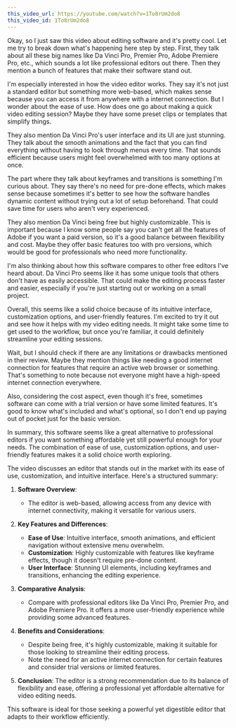 ```yaml
---
this_video_url: https://youtube.com/watch?v=1To8rUm2do8
this_video_id: 1To8rUm2do8
---
```

<think>
Okay, so I just saw this video about editing software and it's pretty cool. Let me try to break down what's happening here step by step. First, they talk about all these big names like Da Vinci Pro, Premier Pro, Adobe Premiere Pro, etc., which sounds a lot like professional editors out there. Then they mention a bunch of features that make their software stand out.

I'm especially interested in how the video editor works. They say it's not just a standard editor but something more web-based, which makes sense because you can access it from anywhere with a internet connection. But I wonder about the ease of use. How does one go about making a quick video editing session? Maybe they have some preset clips or templates that simplify things.

They also mention Da Vinci Pro's user interface and its UI are just stunning. They talk about the smooth animations and the fact that you can find everything without having to look through menus every time. That sounds efficient because users might feel overwhelmed with too many options at once.

The part where they talk about keyframes and transitions is something I'm curious about. They say there's no need for pre-done effects, which makes sense because sometimes it's better to see how the software handles dynamic content without trying out a lot of setup beforehand. That could save time for users who aren't very experienced.

They also mention Da Vinci being free but highly customizable. This is important because I know some people say you can't get all the features of Adobe if you want a paid version, so it's a good balance between flexibility and cost. Maybe they offer basic features too with pro versions, which would be good for professionals who need more functionality.

I'm also thinking about how this software compares to other free editors I've heard about. Da Vinci Pro seems like it has some unique tools that others don't have as easily accessible. That could make the editing process faster and easier, especially if you're just starting out or working on a small project.

Overall, this seems like a solid choice because of its intuitive interface, customization options, and user-friendly features. I'm excited to try it out and see how it helps with my video editing needs. It might take some time to get used to the workflow, but once you're familiar, it could definitely streamline your editing sessions.

Wait, but I should check if there are any limitations or drawbacks mentioned in their review. Maybe they mention things like needing a good internet connection for features that require an active web browser or something. That's something to note because not everyone might have a high-speed internet connection everywhere.

Also, considering the cost aspect, even though it's free, sometimes software can come with a trial version or have some limited features. It's good to know what's included and what's optional, so I don't end up paying out of pocket just for the basic version.

In summary, this software seems like a great alternative to professional editors if you want something affordable yet still powerful enough for your needs. The combination of ease of use, customization options, and user-friendly features makes it a solid choice worth exploring.
</think>

The video discusses an editor that stands out in the market with its ease of use, customization, and intuitive interface. Here's a structured summary:

1. **Software Overview**: 
   - The editor is web-based, allowing access from any device with internet connectivity, making it versatile for various users.

2. **Key Features and Differences**:
   - **Ease of Use**: Intuitive interface, smooth animations, and efficient navigation without extensive menu overwhelm.
   - **Customization**: Highly customizable with features like keyframe effects, though it doesn't require pre-done content.
   - **User Interface**: Stunning UI elements, including keyframes and transitions, enhancing the editing experience.

3. **Comparative Analysis**:
   - Compare with professional editors like Da Vinci Pro, Premier Pro, and Adobe Premiere Pro. It offers a more user-friendly experience while providing some advanced features.

4. **Benefits and Considerations**:
   - Despite being free, it's highly customizable, making it suitable for those looking to streamline their editing process.
   - Note the need for an active internet connection for certain features and consider trial versions or limited features.

5. **Conclusion**: The editor is a strong recommendation due to its balance of flexibility and ease, offering a professional yet affordable alternative for video editing needs.

This software is ideal for those seeking a powerful yet digestible editor that adapts to their workflow efficiently.
